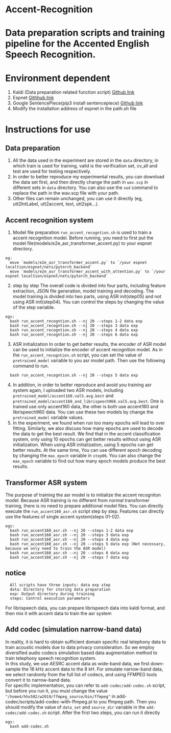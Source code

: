 # Accent-Recognition

# Data preparation scripts and training pipeline for the Accented English Speech Recognition.

# Environment dependent
  1. Kaldi (Data preparation related function script) [Github link](https://github.com/kaldi-asr/kaldi)
  2. Espnet  [Githhub link](https://github.com/espnet/espnet)
  3. Google SentencePiece(pip3 install sentencepiece)  [Github link](https://github.com/google/sentencepiece)
  4. Modify the installation address of espnet in the path.sh file
  
# Instructions for use
## Data preparation
  1. All the data used in the experiment are stored in the `data` directory, in which train is used for training, valid is the verification set, 
    cv_all and test are used for testing respectively.
  2. In order to better reproduce my experimental results, you can download the data set first, and then directly change the path in `wav.scp` in different sets in `data` directory. You can also use the `sed` command to replace the path in the wav.scp file with your path.
  3. Other files can remain unchanged, you can use it directly (eg, utt2IntLabel, utt2accent, text, utt2spk...).

## Accent recognition system
  1. Model file preparation
    `run_accent_recogntion.sh` is used to train a accent recognition model.
    Before running, you need to first put the model file(models/e2e_asr_transformer_accent.py) to your espnet directory.
```
eg: 
  move `models/e2e_asr_transformer_accent.py` to `/your espnet localtion/espnet/nets/pytorch_backend` 
  move `models/e2e_asr_transformer_accent_with_attention.py` to `/your espnet localtion/espnet/nets/pytorch_backend` 
```
  2. step by step
    The overall code is divided into four parts, including feature extraction, JSON file generation, model training and decoding. 
    The model training is divided into two parts, using ASR init(step05) and not using ASR init(step04). 
    You can control the steps by changing the value of the step variable. 

```
egs: 
  bash run_accent_recogntion.sh --nj 20 --steps 1-2 data exp
  bash run_accent_recogntion.sh --nj 20 --steps 3 data exp
  bash run_accent_recogntion.sh --nj 20 --steps 4 data exp
  bash run_accent_recogntion.sh --nj 20 --steps 6 data exp
```
  3. ASR initialization
  In order to get better results, the encoder of ASR model can be used to initialize the encoder of accent recognition model.
  As in the `run_accent_recogntion.sh` script, you can set the value of `pretrained_model` variable to you asr model path.
  Then use the following command to run.
```
  bash run_accent_recogntion.sh --nj 20 --steps 5 data exp
```
  4. In addition, in order to better reproduce and avoid you training asr system again, I uploaded two ASR models, including `pretrained_model/accent160.val5.avg.best` and `pretrained_model/accent160_and_librispeech960.val5.avg.best`. One is trained use only accent160 data, the other is both use accent160 and librispeech960 data.
  You can use these two models by change the `pretrained_model` variable values. 
  5. In the experiment, we found when run too many epochs will lead to over fitting. Similarly, we also discuss how many epochs are used to decode the data to get the best result. We find that in the accent classification system, only using 10 epochs can get better results without using ASR initialization. When using ASR initialization, using 5 epochs can get better results. At the same time, You can use different epoch decoding by changing the `max_epoch` variable in `step06`. You can also change the `max_epoch` variable to find out how many epoch models produce the best results.
## Transformer ASR system
  The purpose of training the asr model is to initialize the accent recogniton model. Because ASR training is no different from normal transformer training, there is no need to prepare additional model files. You can directly execute the `run_accent160_asr.sh` script step by step. Features can directly use the features of single accent system(steps 01-02).
```   
egs:
  bash run_accent160_asr.sh --nj 20 --steps 1-2 data exp
  bash run_accent160_asr.sh --nj 20 --steps 3 data exp
  bash run_accent160_asr.sh --nj 20 --steps 4 data exp
  bash run_accent160_asr.sh --nj 20 --steps 5 data exp (Not necessary, because we only need to train the ASR model)
  bash run_accent160_asr.sh --nj 20 --steps 6 data exp
  bash run_accent160_asr.sh --nj 20 --steps 7 data exp
```
## notice
```
  All scripts have three inputs: data exp step
  data: Directory for storing data preparation
  exp: Output directory during training
  steps: Control execution parameters
```  
  For librispeech data, you can prepare librispeech data into kaldi format, and then mix it with accent data to train the asr system
## Add codec (simulation narrow-band data)
  In reality, it is hard to obtain sufficient domain specific real telephony data to train acoustic models due to data privacy consideration. So we employ diversified audio codecs simulation based data augmentation method to train telephony speech recognition system.<br>
  In this study, we use AESRC accent data as wide-band data, we first down-sample the 16 kHz accent data to the 8 kH. For simulate narrow-band data, we select randomly from the full list of codecs, and using FFMPEG tools convert it to narrow-band data.<br>
  For specific implementation, you can refer to `add-codec/add-codec.sh` script, but before you run it, you must change the value `"/home4/hhx502/w2019/ffmpeg_source/bin/ffmpeg"` in add-codec/scripts/add-codec-with-ffmpeg.pl to you ffmpeg path. Then you should modify the value of `data_set` and `source_dir` variable in the `add-codec/add-codec.sh` script. After the first two steps, you can run it directly<br>
```
egs:
  bash add-codec.sh
```
  
  
  

